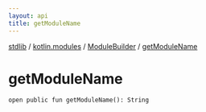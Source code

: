```yaml
---
layout: api
title: getModuleName
---
```

[stdlib](../../index.md) / [kotlin.modules](../index.md) / [ModuleBuilder](index.md) / [getModuleName](getModuleName.md)

# getModuleName

```
open public fun getModuleName(): String
```
